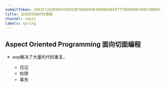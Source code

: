 ```yaml
---
submitToken: 2063F11E8D5947EDD8307DAA89983D00AE06FD7770E08D06300F38BDDF8D9C3F
title: 谈谈你对AOP的理解
channel: topic
labels: spring
---
```



##  Aspect Oriented Programming  面向切面编程

- aop解决了大量的代码重复。

  - 日记
  - 权限
  - 事务
  